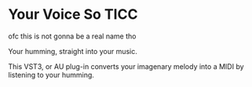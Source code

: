 #  Your Voice So TICC
ofc this is not gonna be a real name tho

Your humming, straight into your music.

This VST3, or AU plug-in converts your imagenary melody
into a MIDI by listening to your humming.
